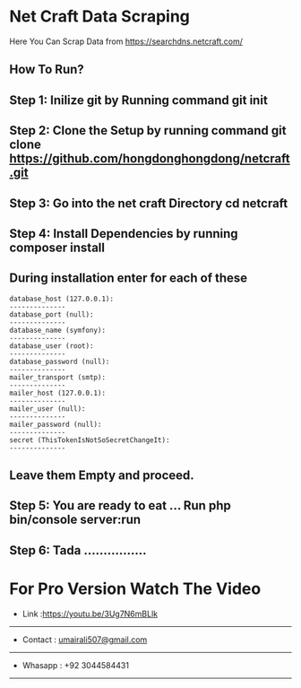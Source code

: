 
Net Craft Data Scraping
========================
Here You Can Scrap Data from https://searchdns.netcraft.com/


How To Run?
--------------
Step 1: Inilize git by Running command **git init**
--------------
Step 2: Clone the Setup by running command **git clone https://github.com/hongdonghongdong/netcraft.git**
--------------
Step 3: Go into the net craft Directory **cd netcraft**
--------------
Step 4: Install Dependencies by running **composer install**
--------------

During installation enter for each of these 
--------------
    database_host (127.0.0.1):
    --------------
    database_port (null):
    --------------
    database_name (symfony):
    --------------
    database_user (root):
    --------------
    database_password (null):
    --------------
    mailer_transport (smtp):
    --------------
    mailer_host (127.0.0.1):
    --------------
    mailer_user (null):
    --------------
    mailer_password (null):
    --------------
    secret (ThisTokenIsNotSoSecretChangeIt):
    --------------
Leave them Empty and proceed.
--------------

Step 5: You are ready to eat ... Run **php bin/console server:run**
--------------
Step 6: Tada ................
--------------


For Pro Version Watch The Video
===============================
* Link :https://youtu.be/3Ug7N6mBLlk
--------------
* Contact : umairali507@gmail.com
--------------
* Whasapp : +92 3044584431
--------------